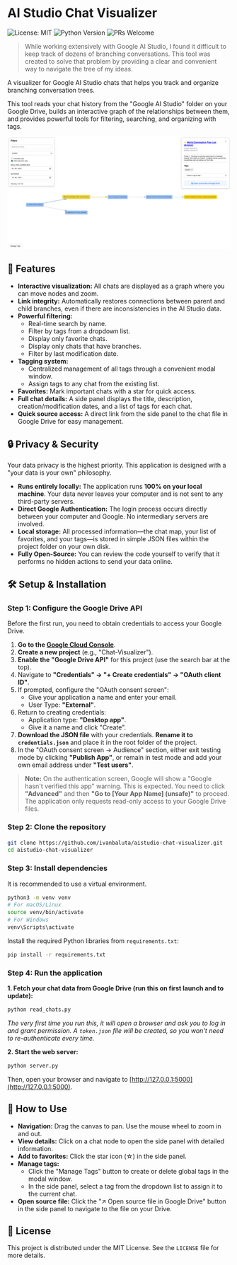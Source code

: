 # AI Studio Chat Visualizer

![License: MIT](https://img.shields.io/badge/License-MIT-yellow.svg)
![Python Version](https://img.shields.io/badge/python-3.7+-blue.svg)
![PRs Welcome](https://img.shields.io/badge/PRs-welcome-brightgreen.svg)

> While working extensively with Google AI Studio, I found it difficult to keep track of dozens of branching conversations. This tool was created to solve that problem by providing a clear and convenient way to navigate the tree of my ideas.

A visualizer for Google AI Studio chats that helps you track and organize branching conversation trees.

This tool reads your chat history from the "Google AI Studio" folder on your Google Drive, builds an interactive graph of the relationships between them, and provides powerful tools for filtering, searching, and organizing with tags.

![alt text](screenshot.png)

## 🚀 Features

*   **Interactive visualization:** All chats are displayed as a graph where you can move nodes and zoom.
*   **Link integrity:** Automatically restores connections between parent and child branches, even if there are inconsistencies in the AI Studio data.
*   **Powerful filtering:**
    *   Real-time search by name.
    *   Filter by tags from a dropdown list.
    *   Display only favorite chats.
    *   Display only chats that have branches.
    *   Filter by last modification date.
*   **Tagging system:**
    *   Centralized management of all tags through a convenient modal window.
    *   Assign tags to any chat from the existing list.
*   **Favorites:** Mark important chats with a star for quick access.
*   **Full chat details:** A side panel displays the title, description, creation/modification dates, and a list of tags for each chat.
*   **Quick source access:** A direct link from the side panel to the chat file in Google Drive for easy management.

## 🔒 Privacy & Security

Your data privacy is the highest priority. This application is designed with a "your data is your own" philosophy.

*   **Runs entirely locally:** The application runs **100% on your local machine**. Your data never leaves your computer and is not sent to any third-party servers.
*   **Direct Google Authentication:** The login process occurs directly between your computer and Google. No intermediary servers are involved.
*   **Local storage:** All processed information—the chat map, your list of favorites, and your tags—is stored in simple JSON files within the project folder on your own disk.
*   **Fully Open-Source:** You can review the code yourself to verify that it performs no hidden actions to send your data online.

## 🛠️ Setup & Installation

### Step 1: Configure the Google Drive API

Before the first run, you need to obtain credentials to access your Google Drive.

1.  **Go to the [Google Cloud Console](https://console.cloud.google.com/)**.
2.  **Create a new project** (e.g., "Chat-Visualizer").
3.  **Enable the "Google Drive API"** for this project (use the search bar at the top).
4.  Navigate to **"Credentials" -> "+ Create credentials" -> "OAuth client ID"**.
5.  If prompted, configure the "OAuth consent screen":
    *   Give your application a name and enter your email.
    *   User Type: **"External"**.
6.  Return to creating credentials:
    *   Application type: **"Desktop app"**.
    *   Give it a name and click "Create".
7.  **Download the JSON file** with your credentials. **Rename it to `credentials.json`** and place it in the root folder of the project.
8. In the "OAuth consent screen -> Audience" section, either exit testing mode by clicking **"Publish App"**, or remain in test mode and add your own email address under **"Test users"**.

> **Note:** On the authentication screen, Google will show a "Google hasn't verified this app" warning. This is expected. You need to click **"Advanced"** and then **"Go to [Your App Name] (unsafe)"** to proceed. The application only requests read-only access to your Google Drive files.

### Step 2: Clone the repository

```bash
git clone https://github.com/ivanbaluta/aistudio-chat-visualizer.git
cd aistudio-chat-visualizer
```

### Step 3: Install dependencies

It is recommended to use a virtual environment.

```bash
python3 -m venv venv
# For macOS/Linux
source venv/bin/activate
# For Windows
venv\Scripts\activate
```

Install the required Python libraries from `requirements.txt`:

```bash
pip install -r requirements.txt
```

### Step 4: Run the application

**1. Fetch your chat data from Google Drive (run this on first launch and to update):**

```bash
python read_chats.py
```

*The very first time you run this, it will open a browser and ask you to log in and grant permission. A `token.json` file will be created, so you won't need to re-authenticate every time.*

**2. Start the web server:**

```bash
python server.py
```

Then, open your browser and navigate to [http://127.0.0.1:5000](http://127.0.0.1:5000).

## 📖 How to Use

*   **Navigation:** Drag the canvas to pan. Use the mouse wheel to zoom in and out.
*   **View details:** Click on a chat node to open the side panel with detailed information.
*   **Add to favorites:** Click the star icon (☆) in the side panel.
*   **Manage tags:**
    *   Click the "Manage Tags" button to create or delete global tags in the modal window.
    *   In the side panel, select a tag from the dropdown list to assign it to the current chat.
*   **Open source file:** Click the "↗️ Open source file in Google Drive" button in the side panel to navigate to the file on your Drive.

## 📜 License

This project is distributed under the MIT License. See the `LICENSE` file for more details.
